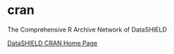 cran
====

The Comprehensive R Archive Network of DataSHIELD

[DataSHIELD CRAN Home Page](http://datashield.github.io/cran)
